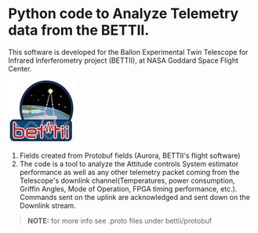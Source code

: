 #  Python code to Analyze Telemetry data from the BETTII.
This software is developed for the Ballon Experimental Twin Telescope for Infrared Inferferometry project (BETTII), at NASA Goddard Space Flight Center.

![Flight Data Analysis](bettii.png)

1. Fields created from Protobuf fields (Aurora, BETTII's flight software)
2. The code is a tool to analyze the Attitude controls System estimator performance as well as any other telemetry packet coming from the Telescope's downlink channel(Temperatures, power consumption, Griffin Angles, Mode of Operation, FPGA timing performance, etc.). Commands sent on the uplink are acknowledged and sent down on the Downlink stream.

>**NOTE:** for more info see .proto files under bettii/protobuf
